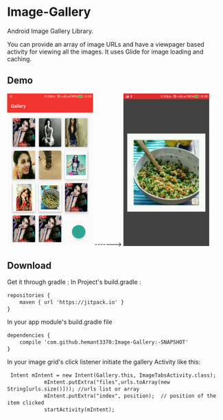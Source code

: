 # Image-Gallery
Android Image Gallery Library.

You can provide an array of image URLs and have a viewpager based activity for viewing all the images.
It uses Glide for image loading and caching.
## Demo 
<img src="/Screenshot_2016-11-28-16-05-23.jpg?raw=true" width="200"> -------> <img src="/Screenshot_2016-11-28-16-05-34.jpg?raw=true" width="200">

## Download
Get it through gradle :
In Project's build.gradle :

```
repositories {
    maven { url 'https://jitpack.io' }
}
```
In your app module's build.gradle file
```
dependencies {
    compile 'com.github.hemant3370:Image-Gallery:-SNAPSHOT'
}
```
In your image grid's click listener initiate the gallery Activity like this:

     Intent mIntent = new Intent(Gallery.this, ImageTabsActivity.class);
                mIntent.putExtra("files",urls.toArray(new String[urls.size()])); //urls list or array
                mIntent.putExtra("index", position);  // position of the item clicked
                startActivity(mIntent);
